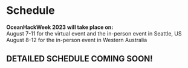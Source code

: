 # Schedule

**OceanHackWeek 2023 will take place on:**\
August 7-11 for the virtual event and the in-person event in Seattle, US\
August 8-12 for the in-person event in Western Australia

## DETAILED SCHEDULE COMING SOON!

<!-- <iframe width=700 height=600 src="https://docs.google.com/spreadsheets/d/e/2PACX-1vQSK-BFmCaqDp04f6Kfc1tWNIHFDaxHclqe-2Rb4vNlt0we2bqXednUJ_Zk2sRoeqd5nxqsEvJHjYfm/pubhtml?gid=0&amp;single=true&amp;widget=true&amp;headers=false"></iframe>


 ## Satellite events

For satellite event schedules, please check out their individual pages to see how each satellite will work with the global event. Some satellite schedules may not be ready yet; contact the satellite organizers via Slack for more information.

- [US Northeast](./maine/index.md)
- [US Northwest](./seattle/index.md)
- [US Southwest](./san-diego/index.md)
- [Australia](./australia/index.md)
- [Brazil](./brazil/index.md)
- [Español](./espanol/index.es.md)

```{toctree}
:hidden:

monday
``` -->
